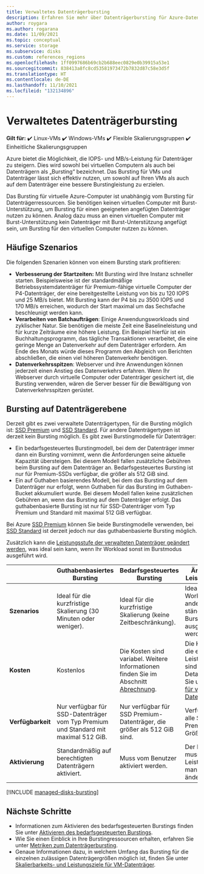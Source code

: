 ```yaml
---
title: Verwaltetes Datenträgerbursting
description: Erfahren Sie mehr über Datenträgerbursting für Azure-Datenträger und virtuelle Azure-Computer.
author: roygara
ms.author: rogarana
ms.date: 11/09/2021
ms.topic: conceptual
ms.service: storage
ms.subservice: disks
ms.custom: references_regions
ms.openlocfilehash: 1ff0997686b69cb2b688eec0829e0b39915a53e1
ms.sourcegitcommit: 838413a8fc8cd53581973472b7832d87c58e3d5f
ms.translationtype: HT
ms.contentlocale: de-DE
ms.lasthandoff: 11/10/2021
ms.locfileid: "132134896"
---
```

# <a name="managed-disk-bursting"></a>Verwaltetes Datenträgerbursting

**Gilt für:** :heavy_check_mark: Linux-VMs :heavy_check_mark: Windows-VMs :heavy_check_mark: Flexible Skalierungsgruppen :heavy_check_mark: Einheitliche Skalierungsgruppen

Azure bietet die Möglichkeit, die IOPS- und MB/s-Leistung für Datenträger zu steigern. Dies wird sowohl bei virtuellen Computern als auch bei Datenträgern als „Bursting“ bezeichnet. Das Bursting für VMs und Datenträger lässt sich effektiv nutzen, um sowohl auf Ihren VMs als auch auf dem Datenträger eine bessere Burstingleistung zu erzielen.

Das Bursting für virtuelle Azure-Computer ist unabhängig vom Bursting für Datenträgerressourcen. Sie benötigen keinen virtuellen Computer mit Burst-Unterstützung, um Bursting für einen geeigneten angefügten Datenträger nutzen zu können. Analog dazu muss an einen virtuellen Computer mit Burst-Unterstützung kein Datenträger mit Burst-Unterstützung angefügt sein, um Bursting für den virtuellen Computer nutzen zu können.

## <a name="common-scenarios"></a>Häufige Szenarios
Die folgenden Szenarien können von einem Bursting stark profitieren:
- **Verbesserung der Startzeiten:** Mit Bursting wird Ihre Instanz schneller starten. Beispielsweise ist der standardmäßige Betriebssystemdatenträger für Premium-fähige virtuelle Computer der P4-Datenträger, der eine bereitgestellte Leistung von bis zu 120 IOPS und 25 MB/s bietet. Mit Bursting kann der P4 bis zu 3500 IOPS und 170 MB/s erreichen, wodurch der Start maximal um das Sechsfache beschleunigt werden kann.
- **Verarbeiten von Batchaufträgen**: Einige Anwendungsworkloads sind zyklischer Natur. Sie benötigen die meiste Zeit eine Baselineleistung und für kurze Zeiträume eine höhere Leistung. Ein Beispiel hierfür ist ein Buchhaltungsprogramm, das tägliche Transaktionen verarbeitet, die eine geringe Menge an Datenverkehr auf dem Datenträger erfordern. Am Ende des Monats würde dieses Programm den Abgleich von Berichten abschließen, die einen viel höheren Datenverkehr benötigen.
- **Datenverkehrsspitzen**: Webserver und ihre Anwendungen können jederzeit einen Anstieg des Datenverkehrs erfahren. Wenn Ihr Webserver durch virtuelle Computer oder Datenträger gesichert ist, die Bursting verwenden, wären die Server besser für die Bewältigung von Datenverkehrsspitzen gerüstet. 

## <a name="disk-level-bursting"></a>Bursting auf Datenträgerebene

Derzeit gibt es zwei verwaltete Datenträgertypen, für die Bursting möglich ist: [SSD Premium](disks-types.md#premium-ssds) und [SSD Standard](disks-types.md#standard-ssds). Für andere Datenträgertypen ist derzeit kein Bursting möglich. Es gibt zwei Burstingmodelle für Datenträger:

- Ein bedarfsgesteuertes Burstingmodell, bei dem der Datenträger immer dann ein Bursting vornimmt, wenn die Anforderungen seine aktuelle Kapazität übersteigen. Bei diesem Modell fallen zusätzliche Gebühren beim Bursting auf dem Datenträger an. Bedarfsgesteuertes Bursting ist nur für Premium-SSDs verfügbar, die größer als 512 GiB sind.
- Ein auf Guthaben basierendes Modell, bei dem das Bursting auf dem Datenträger nur erfolgt, wenn Guthaben für das Bursting im Guthaben-Bucket akkumuliert wurde. Bei diesem Modell fallen keine zusätzlichen Gebühren an, wenn das Bursting auf dem Datenträger erfolgt. Das guthabenbasierte Bursting ist nur für SSD-Datenträger vom Typ Premium und Standard mit maximal 512 GiB verfügbar.

Bei Azure [SSD Premium](disks-types.md#premium-ssds) können Sie beide Burstingmodelle verwenden, bei [SSD Standard](disks-types.md#standard-ssds) ist derzeit jedoch nur das guthabenbasierte Bursting möglich.

Zusätzlich kann die [Leistungsstufe der verwalteten Datenträger geändert werden](disks-change-performance.md), was ideal sein kann, wenn Ihr Workload sonst im Burstmodus ausgeführt wird.

|  |Guthabenbasiertes Bursting  |Bedarfsgesteuertes Bursting  |Ändern der Leistungsstufe  |
|---------|---------|---------|---------|
| **Szenarios**|Ideal für die kurzfristige Skalierung (30 Minuten oder weniger).|Ideal für die kurzfristige Skalierung (keine Zeitbeschränkung).|Ideal, wenn Ihre Workload andernfalls ständig im Burstmodus ausgeführt werden würde.|
|**Kosten**     |Kostenlos         |Die Kosten sind variabel. Weitere Informationen finden Sie im Abschnitt [Abrechnung](#billing).        |Die Kosten für die einzelnen Leistungsstufen sind festgelegt. Details finden Sie unter [Preise für verwaltete Datenträger](https://azure.microsoft.com/pricing/details/managed-disks/).         |
|**Verfügbarkeit**     |Nur verfügbar für SSD-Datenträger vom Typ Premium und Standard mit maximal 512 GiB.         |Nur verfügbar für SSD Premium-Datenträger, die größer als 512 GiB sind.         |Verfügbar für alle SSD Premium-Größen.         |
|**Aktivierung**     |Standardmäßig auf berechtigten Datenträgern aktiviert.         |Muss vom Benutzer aktiviert werden.         |Der Benutzer muss seine Leistungsstufe manuell ändern.         |

[!INCLUDE [managed-disks-bursting](../../includes/managed-disks-bursting-2.md)]

## <a name="next-steps"></a>Nächste Schritte

- Informationen zum Aktivieren des bedarfsgesteuerten Burstings finden Sie unter [Aktivieren des bedarfsgesteuerten Burstings](disks-enable-bursting.md).
- Wie Sie einen Einblick in Ihre Burstingressourcen erhalten, erfahren Sie unter [Metriken zum Datenträgerbursting](disks-metrics.md).
- Genaue Informationen dazu, in welchem Umfang das Bursting für die einzelnen zulässigen Datenträgergrößen möglich ist, finden Sie unter [Skalierbarkeits- und Leistungsziele für VM-Datenträger](disks-scalability-targets.md).